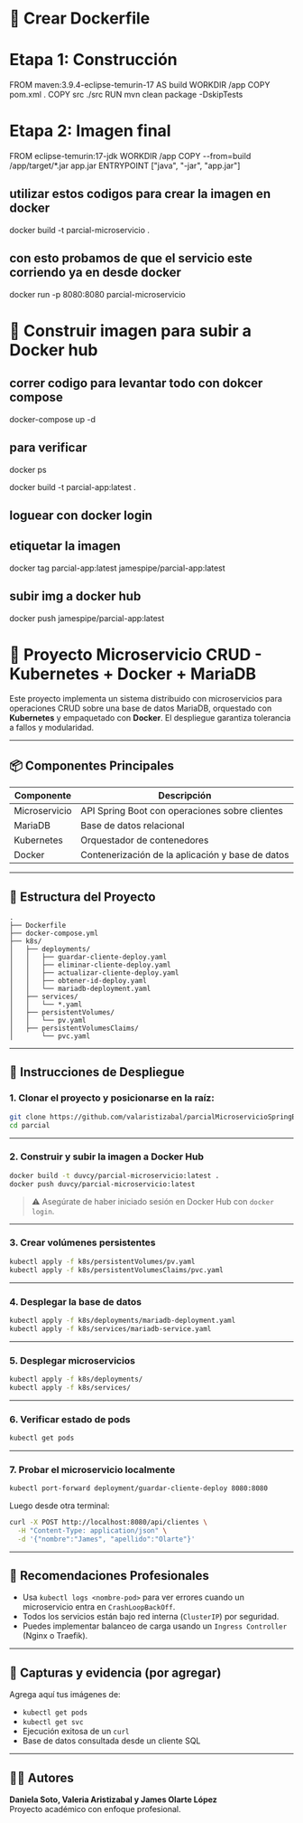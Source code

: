 # 🐳 Crear Dockerfile

# Etapa 1: Construcción

FROM maven:3.9.4-eclipse-temurin-17 AS build
WORKDIR /app
COPY pom.xml .
COPY src ./src
RUN mvn clean package -DskipTests

# Etapa 2: Imagen final

FROM eclipse-temurin:17-jdk
WORKDIR /app
COPY --from=build /app/target/\*.jar app.jar
ENTRYPOINT ["java", "-jar", "app.jar"]

## utilizar estos codigos para crear la imagen en docker

docker build -t parcial-microservicio .

## con esto probamos de que el servicio este corriendo ya en desde docker

docker run -p 8080:8080 parcial-microservicio

# 🧱 Construir imagen para subir a Docker hub

## correr codigo para levantar todo con dokcer compose

docker-compose up -d

## para verificar

docker ps

docker build -t parcial-app:latest .

## loguear con docker login

## etiquetar la imagen

docker tag parcial-app:latest jamespipe/parcial-app:latest

## subir img a docker hub

docker push jamespipe/parcial-app:latest

# 🧩 Proyecto Microservicio CRUD - Kubernetes + Docker + MariaDB

Este proyecto implementa un sistema distribuido con microservicios para operaciones CRUD sobre una base de datos MariaDB, orquestado con **Kubernetes** y empaquetado con **Docker**. El despliegue garantiza tolerancia a fallos y modularidad.

---

## 📦 Componentes Principales

| Componente    | Descripción                                      |
| ------------- | ------------------------------------------------ |
| Microservicio | API Spring Boot con operaciones sobre clientes   |
| MariaDB       | Base de datos relacional                         |
| Kubernetes    | Orquestador de contenedores                      |
| Docker        | Contenerización de la aplicación y base de datos |

---

## 📁 Estructura del Proyecto

```
.
├── Dockerfile
├── docker-compose.yml
├── k8s/
│   ├── deployments/
│   │   ├── guardar-cliente-deploy.yaml
│   │   ├── eliminar-cliente-deploy.yaml
│   │   ├── actualizar-cliente-deploy.yaml
│   │   ├── obtener-id-deploy.yaml
│   │   └── mariadb-deployment.yaml
│   ├── services/
│   │   └── *.yaml
│   ├── persistentVolumes/
│   │   └── pv.yaml
│   ├── persistentVolumesClaims/
│       └── pvc.yaml
```

---

## 🚀 Instrucciones de Despliegue

### 1. Clonar el proyecto y posicionarse en la raíz:

```bash
git clone https://github.com/valaristizabal/parcialMicroservicioSpringBoot.git
cd parcial
```

---

### 2. Construir y subir la imagen a Docker Hub

```bash
docker build -t duvcy/parcial-microservicio:latest .
docker push duvcy/parcial-microservicio:latest
```

> ⚠️ Asegúrate de haber iniciado sesión en Docker Hub con `docker login`.

---

### 3. Crear volúmenes persistentes

```bash
kubectl apply -f k8s/persistentVolumes/pv.yaml
kubectl apply -f k8s/persistentVolumesClaims/pvc.yaml
```

---

### 4. Desplegar la base de datos

```bash
kubectl apply -f k8s/deployments/mariadb-deployment.yaml
kubectl apply -f k8s/services/mariadb-service.yaml
```

---

### 5. Desplegar microservicios

```bash
kubectl apply -f k8s/deployments/
kubectl apply -f k8s/services/
```

---

### 6. Verificar estado de pods

```bash
kubectl get pods
```

---

### 7. Probar el microservicio localmente

```bash
kubectl port-forward deployment/guardar-cliente-deploy 8080:8080
```

Luego desde otra terminal:

```bash
curl -X POST http://localhost:8080/api/clientes \
  -H "Content-Type: application/json" \
  -d '{"nombre":"James", "apellido":"Olarte"}'
```

---

## 🧱 Recomendaciones Profesionales

- Usa `kubectl logs <nombre-pod>` para ver errores cuando un microservicio entra en `CrashLoopBackOff`.
- Todos los servicios están bajo red interna (`ClusterIP`) por seguridad.
- Puedes implementar balanceo de carga usando un `Ingress Controller` (Nginx o Traefik).

---

## 📸 Capturas y evidencia (por agregar)

Agrega aquí tus imágenes de:

- `kubectl get pods`
- `kubectl get svc`
- Ejecución exitosa de un `curl`
- Base de datos consultada desde un cliente SQL

---

## 👨‍💻 Autores

**Daniela Soto, Valeria Aristizabal y James Olarte López**  
Proyecto académico con enfoque profesional.
